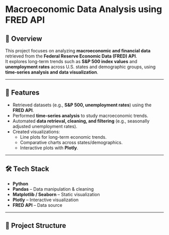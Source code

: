 # Macroeconomic Data Analysis using FRED API

## 📌 Overview
This project focuses on analyzing **macroeconomic and financial data** retrieved from the **Federal Reserve Economic Data (FRED) API**.  
It explores long-term trends such as **S&P 500 index values** and **unemployment rates** across U.S. states and demographic groups, using **time-series analysis and data visualization**.

---

## 🚀 Features
- Retrieved datasets (e.g., **S&P 500, unemployment rates**) using the **FRED API**.
- Performed **time-series analysis** to study macroeconomic trends.  
- Automated **data retrieval, cleaning, and filtering** (e.g., seasonally adjusted unemployment rates).  
- Created visualizations:
  - Line plots for long-term economic trends.  
  - Comparative charts across states/demographics.  
  - Interactive plots with **Plotly**.  

---

## 🛠️ Tech Stack
- **Python**  
- **Pandas** – Data manipulation & cleaning  
- **Matplotlib / Seaborn** – Static visualization  
- **Plotly** – Interactive visualization  
- **FRED API** – Data source  

---

## 📂 Project Structure
